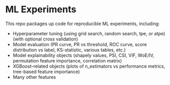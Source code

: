 # ML Experiments
This repo packages up code for reproducible ML experiments, including:
- Hyperparameter tuning (using grid search, random search, tpe, or atpe) (with optional cross validation)
- Model evaluation (PR curve, PR vs threshold, ROC curve, score distribution vs label, KS-statistic, various tables, etc.)
- Model explainability objects (shapely values, PSI, CSI, VIF, WoE/IV, permutation feature importance, correlation matrix)
- XGBoost-related objects (plots of n_estimators vs performance metrics, tree-based feature importance)
- Many other features
